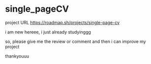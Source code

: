 # single_pageCV
project URL  https://roadmap.sh/projects/single-page-cv

i am new hereee, i just already studyinggg

so, please give me the review or comment and then i can improve my project

thankyouuu
